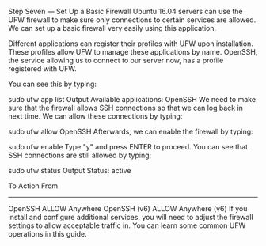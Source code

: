 Step Seven — Set Up a Basic Firewall
Ubuntu 16.04 servers can use the UFW firewall to make sure only connections to certain services are allowed. We can set up a basic firewall very easily using this application.

Different applications can register their profiles with UFW upon installation. These profiles allow UFW to manage these applications by name. OpenSSH, the service allowing us to connect to our server now, has a profile registered with UFW.

You can see this by typing:

sudo ufw app list
Output
Available applications:
  OpenSSH
We need to make sure that the firewall allows SSH connections so that we can log back in next time. We can allow these connections by typing:

sudo ufw allow OpenSSH
Afterwards, we can enable the firewall by typing:

sudo ufw enable
Type "y" and press ENTER to proceed. You can see that SSH connections are still allowed by typing:

sudo ufw status
Output
Status: active

To                         Action      From
--                         ------      ----
OpenSSH                    ALLOW       Anywhere
OpenSSH (v6)               ALLOW       Anywhere (v6)
If you install and configure additional services, you will need to adjust the firewall settings to allow acceptable traffic in. You can learn some common UFW operations in this guide.